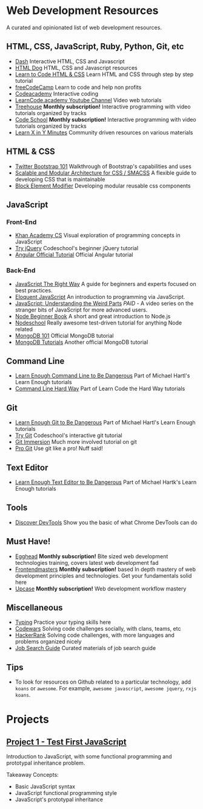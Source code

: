 # Web Development Resources
A curated and opinionated list of web development resources.

## HTML, CSS, JavaScript, Ruby, Python, Git, etc
* [Dash](http://dash.generalassemb.ly) Interactive HTML, CSS and Javascript
* [HTML Dog](http://htmldog.com) HTML, CSS and Javascript resources
* [Learn to Code HTML & CSS](http://learn.shayhowe.com/html-css/) Learn HTML and CSS through step by step tutorial
* [freeCodeCamp](http://www.freecodecamp.com) Learn to code and help non profits
* [Codeacademy](http://www.codeacademy.com) Interactive coding
* [LearnCode.academy Youtube Channel](https://www.youtube.com/playlist?list=PLoYCgNOIyGAB_8_iq1cL8MVeun7cB6eNc) Video web tutorials
* [Treehouse](http://teamtreehouse.com) __Monthly subscription!__ Interactive programming with video tutorials organized by tracks
* [Code School](http://www.codeschool.com) __Monthly subscription!__ Interactive programming with video tutorials organized by tracks
* [Learn X in Y Minutes](http://learnxinyminutes.com) Community driven resources on various materials

## HTML & CSS
* [Twitter Bootstrap 101](http://webdesign.tutsplus.com/series/twitter-bootstrap-101/) Walkthrough of Bootstrap's capabilities and uses
* [Scalable and Modular Architecture for CSS / SMACSS](http://smacss.com/book/) A flexible guide to developing CSS that is maintainable
* [Block Element Modifier](http://getbem.com) Developing modular reusable css components

## JavaScript
### Front-End
* [Khan Academy CS](http://khanacademy.com/cs) Visual exploration of programming concepts in JavaScript
* [Try jQuery](http://try.jquery.com/) Codeschool's beginner jQuery tutorial
* [Angular Official Tutorial](http://docs.angularjs.org/tutorial/step_00) Official Angular tutorial

### Back-End
* [JavaScript The Right Way](http://jstherightway.org/) A guide for beginners and experts focused on best practices.
* [Eloquent JavaScript](http://eloquentjavascript.net/) An introduction to programming via JavaScript.
* [JavaScript: Understanding the Weird Parts](https://www.udemy.com/understand-javascript/) *PAID* - A video series on the stranger bits of JavaScript for more advanced users.
* [Node Beginner Book](http://www.nodebeginner.org) A short and great introduction to Node.js
* [Nodeschool](http://nodeschool.io) Really awesome test-driven tutorial for anything Node related
* [MongoDB 101](https://university.mongodb.com/courses) Official MongoDB tutorial
* [MongoDB Tutorials](http://docs.mongodb.org/manual/tutorial/) Another official MongoDB tutorial

## Command Line
* [Learn Enough Command Line to Be Dangerous](http://www.learnenough.com/command-line-tutorial) Part of Michael Hartl's Learn Enough tutorials
* [Command Line Hard Way](http://cli.learncodethehardway.org/book/) Part of Learn Code the Hard Way tutorials

## Git
* [Learn Enough Git to Be Dangerous](http://www.learnenough.com/git-tutorial) Part of Michael Hartl's Learn Enough tutorials
* [Try Git](http://www.codeschool.com/courses/try-git) Codeschool's interactive git tutorial 
* [Git Immersion](http://gitimmersion.com/) Much more involved tutorial on git
* [Pro Git](http://git-scm.com/book/en/v2) Use git like a pro! Nuff said!

## Text Editor
* [Learn Enough Text Editor to Be Dangerous](http://www.learnenough.com/text-editor-tutorial) Part of Michael Hartk's Learn Enough tutorials

## Tools
* [Discover DevTools](http://discover-devtools.codeschool.com/) Show you the basic of what Chrome DevTools can do

## Must Have!
* [Egghead](http://www.egghead.io) __Monthly subscription!__ Bite sized web development technologies training, covers latest web development fad
* [Frontendmasters](http://frontendmasters.com) __Monthly subscription!__ based In depth mastery of web development principles and technologies. Get your fundamentals solid here
* [Upcase](http://upcase.com) __Monthly subscription!__ Web development workflow mastery

## Miscellaneous
* [Typing](http://typing.io/) Practice your typing skills here
* [Codewars](http://www.codewars.com) Solving code challenges socially, with clans, teams, etc
* [HackerRank](http://www.hackerrank.com) Solving code challenges, with more languages and problems organized nicely
* [Job Search Guide](https://github.com/christiansakai/job-search-guide) Curated materials of job search guide

## Tips
* To look for resources on Github related to a particular technology, add `koans` or `awesome`.  For example, `awesome javascript`, `awesome jquery`, `rxjs koans`.    

# Projects
## [Project 1 - Test First JavaScript](https://github.com/christiansakai/test-first-javascript)
Introduction to JavaScript, with some functional programming and prototypal inheritance problem.

Takeaway Concepts:
* Basic JavaScript syntax
* JavaScript functional programming style
* JavaScript's prototypal inheritance
